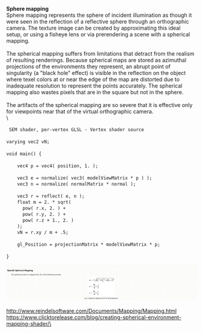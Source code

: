**Sphere mapping**\
Sphere mapping represents the sphere of incident illumination as though
it were seen in the reflection of a reflective sphere through an
orthographic camera. The texture image can be created by approximating
this ideal setup, or using a fisheye lens or via prerendering a scene
with a spherical mapping.\
\
The spherical mapping suffers from limitations that detract from the
realism of resulting renderings. Because spherical maps are stored as
azimuthal projections of the environments they represent, an abrupt
point of singularity (a "black hole" effect) is visible in the
reflection on the object where texel colors at or near the edge of the
map are distorted due to inadequate resolution to represent the points
accurately. The spherical mapping also wastes pixels that are in the
square but not in the sphere.\
\
The artifacts of the spherical mapping are so severe that it is
effective only for viewpoints near that of the virtual orthographic
camera.\
\

```
 SEM shader, per-vertex GLSL - Vertex shader source

varying vec2 vN;

void main() {

    vec4 p = vec4( position, 1. );

    vec3 e = normalize( vec3( modelViewMatrix * p ) );
    vec3 n = normalize( normalMatrix * normal );

    vec3 r = reflect( e, n );
    float m = 2. * sqrt(
      pow( r.x, 2. ) +
      pow( r.y, 2. ) +
      pow( r.z + 1., 2. )
    );
    vN = r.xy / m + .5;

    gl_Position = projectionMatrix * modelViewMatrix * p;

} 
```
 ![](../../media/graphic/spheremap.png)\
\
<http://www.reindelsoftware.com/Documents/Mapping/Mapping.html>\
https://www.clicktorelease.com/blog/creating-spherical-environment-mapping-shader/\
